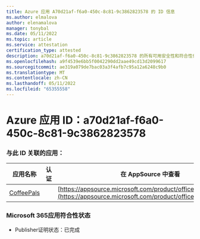 ```yaml
---
title: Azure 应用 A70d21af-f6a0-450c-8c81-9c3862823578 的 ID 信息
ms.author: elmalova
author: elenamalova
manager: tonybal
ms.date: 05/11/2022
ms.topic: article
ms.service: attestation
certification_type: attested
description: a70d21af-f6a0-450c-8c81-9c3862823578 的所有可用安全性和符合性信息。
ms.openlocfilehash: a9f4539e6bb5f0042290dd2aae49cd13d2099617
ms.sourcegitcommit: ae319a079de7bac03a3f4afb7c95a12a6248c9b0
ms.translationtype: MT
ms.contentlocale: zh-CN
ms.lasthandoff: 05/11/2022
ms.locfileid: "65355558"
---
```

# <a name="azure-app-id-a70d21af-f6a0-450c-8c81-9c3862823578"></a>Azure 应用 ID：a70d21af-f6a0-450c-8c81-9c3862823578


### <a name="apps-associated-with-this-id"></a>与此 ID 关联的应用：
| **应用名称** | **认证** | **在 AppSource 中查看** |
|--------------|---------------|-----------------------|
| [CoffeePals](../forward/WA200003040.md) |  | [https://appsource.microsoft.com/product/office/WA200003040](https://appsource.microsoft.com/product/office/WA200003040) |

### <a name="microsoft-365-app-compliance-status"></a>Microsoft 365应用符合性状态
- Publisher证明状态：已完成
